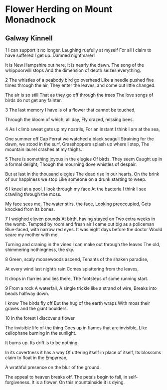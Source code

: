 # Flower Herding on Mount Monadnock
## Galway Kinnell
1
I can support it no longer.
Laughing ruefully at myself
For all I claim to have suffered
I get up. Damned nightmarer!

It is New Hampshire out here,
It is nearly the dawn.
The song of the whippoorwill stops
And the dimension of depth seizes everything.

2
The whistles of a peabody bird go overhead
Like a needle pushed five times through the air,
They enter the leaves, and come out little changed.

The air is so still
That as they go off through the trees
The love songs of birds do not get any fainter.

3
The last memory I have
Is of a flower that cannot be touched,

Through the bloom of which, all day,
Fly crazed, missing bees.

4
As I climb sweat gets up my nostrils,
For an instant I think I am at the sea,

One summer off Cap Ferrat we watched a black seagull
Straining for the dawn, we stood in the surf,
Grasshoppers splash up where I step,
The mountain laurel crashes at my thighs.

5
There is something joyous in the elegies
Of birds. They seem
Caught up in a formal delight,
Though the mourning dove whistles of despair.

But at last in the thousand elegies
The dead rise in our hearts,
On the brink of our happiness we stop
Like someone on a drunk starting to weep.

6
I kneel at a pool,
I look through my face
At the bacteria I think
I see crawling through the moss.

My face sees me,
The water stirs, the face,
Looking preoccupied,
Gets knocked from its bones.

7
I weighed eleven pounds
At birth, having stayed on
Two extra weeks in the womb.
Tempted by room and fresh air
I came out big as a policeman
Blue-faced, with narrow red eyes.
It was eight days before the doctor
Would scare my mother with me.

Turning and craning in the vines
I can make out through the leaves
The old, shimmering nothingness, the sky.

8
Green, scaly moosewoods ascend,
Tenants of the shaken paradise,

At every wind last night’s rain
Comes splattering from the leaves,

It drops in flurries and lies there,
The footsteps of some running start.

9
From a rock
A waterfall,
A single trickle like a strand of wire,
Breaks into beads halfway down.

I know
The birds fly off
But the hug of the earth wraps
With moss their graves and the giant boulders.


10
In the forest I discover a flower.

The invisible life of the thing
Goes up in flames that are invisible,
Like cellophane burning in the sunlight.

It burns up. Its drift is to be nothing.

In its covertness it has a way
Of uttering itself in place of itself,
Its blossoms claim to float in the Empyrean,

A wrathful presence on the blur of the ground.

The appeal to heaven breaks off.
The petals begin to fall, in self-forgiveness.
It is a flower. On this mountainside it is dying.